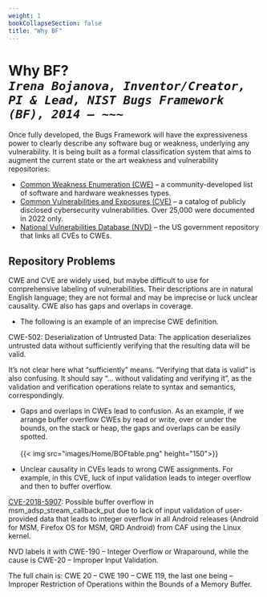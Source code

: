 ```yaml
---
weight: 1
bookCollapseSection: false
title: "Why BF"
---
```


<!-- Google tag (gtag.js) -->
<script async src="https://www.googletagmanager.com/gtag/js?id=G-PJ364XPP9F"></script>
<script>
  window.dataLayer = window.dataLayer || [];
  function gtag(){dataLayer.push(arguments);}
  gtag('js', new Date());

  gtag('config', 'G-PJ364XPP9F');
</script>

# Why BF? <br/> _`Irena Bojanova, Inventor/Creator, PI & Lead, NIST Bugs Framework (BF), 2014 – ~~~`_

Once fully developed, the Bugs Framework will have the expressiveness power to clearly describe any software bug or weakness, underlying any vulnerability. It is being built as a formal classification system that aims to augment the current state or the art weakness and vulnerability repositories:

*   [Common Weakness Enumeration (CWE)](https://cwe.mitre.org/) – a community-developed list of software and hardware weaknesses types.
*   [Common Vulnerabilities and Exposures (CVE)](https://cve.mitre.org/) – a catalog of publicly disclosed cybersecurity vulnerabilities. Over 25,000 were documented in 2022 only.
*   [National Vulnerabilities Database (NVD)](https://nvd.nist.gov/) – the US government repository that links all CVEs to CWEs.

## Repository Problems

CWE and CVE are widely used, but maybe difficult to use for comprehensive labeling of vulnerabilities. Their descriptions are in natural English language; they are not formal and may be imprecise or luck unclear causality. CWE also has gaps and overlaps in coverage.

*   The following is an example of an imprecise CWE definition.

CWE-502: Deserialization of Untrusted Data: The application deserializes untrusted data without sufficiently verifying that the resulting data will be valid.

It’s not clear here what “sufficiently” means. “Verifying that data is valid” is also confusing. It should say “... without validating and verifying it”, as the validation and verification operations relate to syntax and semantics, correspondingly.

*   Gaps and overlaps in CWEs lead to confusion. As an example, if we arrange buffer overflow CWEs by read or write, over or under the bounds, on the stack or heap, the gaps and overlaps can be easily spotted.
<br/><br/>
{{< img src="images/Home/BOFtable.png" height="150">}}

*   Unclear causality in CVEs leads to wrong CWE assignments. For example, in this CVE, luck of input validation leads to integer overflow and then to buffer overflow.

[CVE-2018-5907](https://cve.mitre.org/cgi-bin/cvename.cgi?name=CVE-2018-5907): Possible buffer overflow in msm\_adsp\_stream\_callback\_put due to lack of input validation of user-provided data that leads to integer overflow in all Android releases (Android for MSM, Firefox OS for MSM, QRD Android) from CAF using the Linux kernel.

NVD labels it with CWE-190 – Integer Overflow or Wraparound, while the cause is CWE-20 – Improper Input Validation.

The full chain is: CWE 20 – CWE 190 – CWE 119, the last one being – Improper Restriction of Operations within the Bounds of a Memory Buffer.